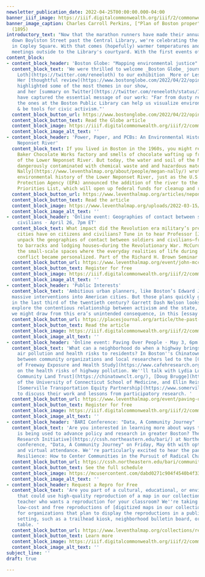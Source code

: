 ```yaml
---
newsletter_publication_date: 2022-04-25T00:00:00.000-04:00
banner_iiif_image: https://iiif.digitalcommonwealth.org/iiif/2/commonwealth:js956k46x/578,1498,4265,1160/full/0/default.jpg
banner_image_caption: Charles Carroll Perkins, ["Plan of Boston proper"](https://collections.leventhalmap.org/search/commonwealth:js956k45n)
  (1895)
introductory_text: "Now that the marathon runners have made their annual pilgrimage
  down Boylston Street past the Central Library, we're celebrating the start of spring
  in Copley Square. With that comes (hopefully) warmer temperatures and excuses to move our
  meetings outside to the Library's courtyard. With the first events of our new exhibition [_More or Less in Common_](https://www.leventhalmap.org/digital-exhibitions/more-or-less-in-common/), we've had a number of opportunities to think about how the weather outside isn't just a question of fair or foul—but of community resilience and social justice. If you're local, [swing by](https://www.leventhalmap.org/about/hours-directions/)—or, if you're not, check out the [virtual reality tour we've just added to the digital exhibition](https://www.leventhalmap.org/digital-exhibitions/more-or-less-in-common/)."
content_block:
- content_block_header: 'Boston Globe: "Mapping environmental justice"'
  content_block_text: 'We were thrilled to welcome _Boston Globe_ journalist [Renée
    Loth](https://twitter.com/reneeloth) to our exhibition _More or Less in Common_.
    Her [thoughtful review](https://www.bostonglobe.com/2022/04/22/opinion/mapping-environmental-justice/)
    highlighted some of the most themes in our show,
    and her [summary on Twitter](https://twitter.com/reneeloth/status/1517496183186505732) may
    have captured the essential message of our work: "Far from dusty relics of a pre-digital age, maps like
    the ones at the Boston Public Library can help us visualize environmental justice
    & be tools for civic activism."'
  content_block_button_url: https://www.bostonglobe.com/2022/04/22/opinion/mapping-environmental-justice/
  content_block_button_text: Read the Globe article
  content_block_image: https://iiif.digitalcommonwealth.org/iiif/2/commonwealth:1257c140q/full/,800/0/default.jpg
  content_block_image_alt_text: ''
- content_block_header: 'Power, Paper, and PCBs: An Environmental History of the Lower
    Neponset River'
  content_block_text: If you lived in Boston in the 1960s, you might remember the
    Baker Chocolate Works factory and smells of chocolate wafting up from the banks
    of the Lower Neponset River. But today, the water and soil of the Neponset are
    dangerously contaminated with chemical waste and and hazardous materials. [Megan
    Nally](https://www.leventhalmap.org/about/people/megan-nally/) wrote about the
    environmental history of the Lower Neponset River, just as the U.S. Environmental
    Protection Agency (EPA) announced the addition of the river to the Superfund National
    Priorities List, which will open up federal funds for cleanup and remediation.
  content_block_button_url: https://www.leventhalmap.org/articles/neponset/
  content_block_button_text: Read the article
  content_block_image: https://www.leventhalmap.org/uploads/2022-03-15/commonwealth_x633ff663_image_access_800.jpg
  content_block_image_alt_text: ''
- content_block_header: 'Online event: Geographies of contact between soldiers and
    civilians · April 26, 7pm ET'
  content_block_text: What impact did the Revolution era military’s presence in American
    cities have on citizens and civilians? Tune in to hear Professor [John McCurdy](https://www.emich.edu/history-philosophy/history/faculty/j-mccurdy.php)
    unpack the geographies of contact between soldiers and civilians—from urban squares
    to barracks and lodging houses—during the Revolutionary War. McCurdy’s work examines
    the small-scale spaces where the everyday realities of life during an imperial
    conflict became personalized. Part of the Richard H. Brown Seminar on the Historical Geography of the American Revolutionary Era.
  content_block_button_url: https://www.leventhalmap.org/event/john-mccurdy-on-geographies-of-contact-between-soldiers-and-civilians/
  content_block_button_text: Register for free
  content_block_image: https://iiif.digitalcommonwealth.org/iiif/2/commonwealth:p8418t52w/325,226,2369,2201/full/0/default.jpg
  content_block_image_alt_text: ''
- content_block_header: 'Public Interests'
  content_block_text: 'Ambitious urban planners, like Boston’s Edward J. Logue, once dreamed up 
  massive interventions into American cities. But those plans quickly garnered pushback across the political spectrum. How and why did activists turn against government power and urban planning
  in the last third of the twentieth century? Garrett Dash Nelson looks at three new books that 
  explore the contentious relationship between activism and the state, and asks what lessons
  we might draw from this era’s unintended consequence, in this [essay for _Places Journal_](https://placesjournal.org/article/the-past-and-future-of-urban-planning/).'
  content_block_button_url: https://placesjournal.org/article/the-past-and-future-of-urban-planning/
  content_block_button_text: Read the article
  content_block_image: https://iiif.digitalcommonwealth.org/iiif/2/commonwealth:086156703/2354,7102,5500,3588/,800/0/default.jpg
  content_block_image_alt_text: ''
- content_block_header: 'Online event: Paving Over People · May 3, 6pm ET'
  content_block_text: 'What can a neighborhood do when a highway brings increased
    air pollution and health risks to residents? In Boston''s Chinatown, a partnership
    between community organizations and local researchers led to the [Community Assessment
    of Freeway Exposure and Health Study](https://www.cafehresearch.org/) (CAFEH)
    on the health risks of highway pollution. We''ll talk with Lydia Lowe of the [Chinatown
    Community Land Trust](https://chinatownclt.org/), [Doug Brugge](https://facultydirectory.uchc.edu/profile?profileId=Brugge-Douglas)
    of the University of Connecticut School of Medicine, and Ellin Reisner of the
    [Somerville Transportation Equity Partnership](https://www.somervillestep.org/)
    to discuss their work and lessons from participatory research. '
  content_block_button_url: https://www.leventhalmap.org/event/paving-over-people-traffic-air-pollution-and-health/
  content_block_button_text: Register for free
  content_block_image: https://iiif.digitalcommonwealth.org/iiif/2/commonwealth:9019vk684/full/full/0/default.jpg
  content_block_image_alt_text: ''
- content_block_header: 'BARI Conference: "Data, A Community Journey" · May 6'
  content_block_text: 'Are you interested in learning more about ways that civic data
    is being used to advance policy and research in greater Boston? The [Boston Area
    Research Initiative](https://cssh.northeastern.edu/bari/) at Northeastern University (BARI) is presenting their 2022
    conference, "Data, A Community Journey" on Friday, May 6th with options for in-person
    and virtual attendance. We''re particularly excited to hear the panel "Climate
    Resilience: How to Center Communities in the Pursuit of Radical Change?"'
  content_block_button_url: https://cssh.northeastern.edu/bari/community/news/call-for-proposals/
  content_block_button_text: See the full schedule
  content_block_image: https://mcusercontent.com/dabd0271c904f4540b4f337be/images/f7699a72-7315-b18f-b38e-c077180d704f.jpg
  content_block_image_alt_text: ''
- content_block_header: Request a Repro for Free
  content_block_text: 'Are you part of a cultural, educational, or environmental nonprofit
    that could use high-quality reproduction of a map in our collection? Are you a
    teacher who wants a reproduction for your classroom? We''re taking requests for
    low-cost and free reproductions of [digitized maps in our collection](https://collections.leventhalmap.org/search)
    for organizations that plan to display the reproductions in a public or classroom
    setting, such as a trailhead kiosk, neighborhood bulletin board, or classroom
    table. '
  content_block_button_url: https://www.leventhalmap.org/collections/reproductions/
  content_block_button_text: Learn more
  content_block_image: https://iiif.digitalcommonwealth.org/iiif/2/commonwealth:st74cx430/1643,2480,3840,2074/,1200/0/default.jpg
  content_block_image_alt_text: ''
subject_line: ''
draft: true

---
```

